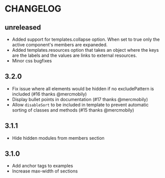 CHANGELOG
=========
unreleased
-----
- Added support for templates.collapse option. When set to true only the active component\'s members are expaneded.
- Added templates.resources option that takes an object where the keys are the labels and the values are links to external resources.
- Minor css bugfixes

3.2.0
-----
- Fix issue where all elements would be hidden if no excludePattern is included (#16 thanks @mercmobily)
- Display bullet points in documentation (#17 thanks @mercmobily)
- Allow `disableSort` to be included in template to prevent automatic sorting of classes and methods (#15 thanks @mercmobily)

3.1.1
-----
- Hide hidden modules from members section

3.1.0
-----
- Add anchor tags to examples
- Increase max-width of sections

